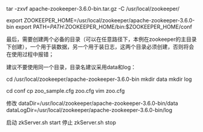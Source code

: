 tar -zxvf apache-zookeeper-3.6.0-bin.tar.gz -C /usr/local/zookeeper/

export ZOOKEEPER_HOME=/usr/local/zookeeper/apache-zookeeper-3.6.0-bin
export PATH=$PATH:$ZOOKEEPER_HOME/bin:$ZOOKEEPER_HOME/conf

最后，需要创建两个必备的目录（可以在任意路径下，本例在zookeeper的主目录下创建），一个用于装数据，另一个用于装日志，这两个目录必须创建，否则将会在使用过程中报错；

建议不要使用同一个目录，目录名建议采用data和log：

cd /usr/local/zookeeper/apache-zookeeper-3.6.0-bin
mkdir data
mkdir log

cd conf
cp zoo_sample.cfg zoo.cfg
vim zoo.cfg

修改
dataDir=/usr/local/zookeeper/apache-zookeeper-3.6.0-bin/data
dataLogDir=/usr/local/zookeeper/apache-zookeeper-3.6.0-bin/log

启动
zkServer.sh start
停止
zkServer.sh stop